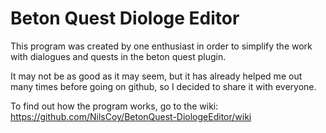 # Beton Quest Diologe Editor
This program was created by one enthusiast in order to simplify the work with dialogues and quests in the beton quest plugin. 

It may not be as good as it may seem, but it has already helped me out many times before going on github, so I decided to share it with everyone.

To find out how the program works, go to the wiki: https://github.com/NilsCoy/BetonQuest-DiologeEditor/wiki
